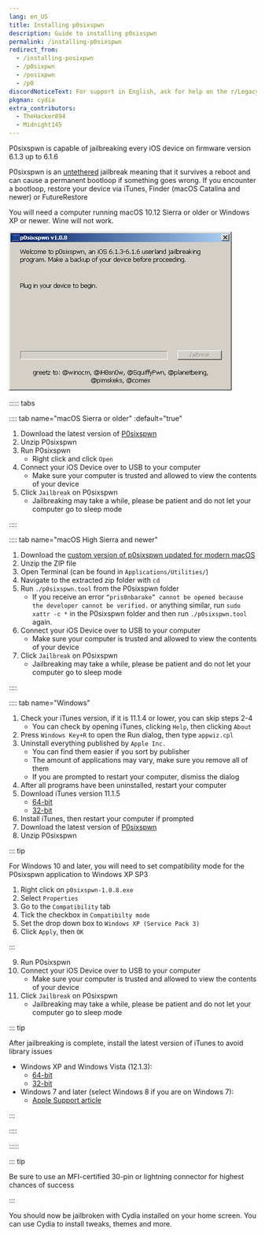 ```yaml
---
lang: en_US
title: Installing p0sixspwn
description: Guide to installing p0sixspwn
permalink: /installing-p0sixspwn
redirect_from:
  - /installing-posixpwn
  - /p0sixpwn
  - /posixpwn
  - /p0
discordNoticeText: For support in English, ask for help on the r/LegacyJailbreak [Discord Server](http://discord.legacyjailbreak.com/).
pkgman: cydia
extra_contributors:
  - TheHacker894
  - Midnight145
---
```


P0sixspwn is capable of jailbreaking every iOS device on firmware version 6.1.3 up to 6.1.6

P0sixspwn is an [untethered](/types-of-jailbreak/#untethered-jailbreaks) jailbreak meaning that it survives a reboot and can cause a permanent bootloop if something goes wrong. If you encounter a bootloop, restore your device via iTunes, Finder (macOS Catalina and newer) or FutureRestore

You will need a computer running macOS 10.12 Sierra or older or Windows XP or newer. Wine will not work.

![A screenshot of P0sixspwn (Windows)](/assets/images/p0sixspwn-win.png)

::::: tabs

:::: tab name="macOS Sierra or older" :default="true"

1. Download the latest version of [P0sixspwn](https://ih8sn0w.com/p0sixspwn.html)
1. Unzip P0sixspwn
1. Run P0sixspwn
    - Right click and click `Open`
1. Connect your iOS Device over to USB to your computer
    - Make sure your computer is trusted and allowed to view the contents of your device
1. Click `Jailbreak` on P0sixspwn
    - Jailbreaking may take a while, please be patient and do not let your computer go to sleep mode

::::

:::: tab name="macOS High Sierra and newer"

1. Download the [custom version of p0sixspwn updated for modern macOS](https://archive.org/download/p0sixspwn-modernmacOS/p0sixspwn%206.1.6%20test.zip)
1. Unzip the ZIP file
1. Open Terminal (can be found in `Applications/Utilities/`)
1. Navigate to the extracted zip folder with `cd`
1. Run `./p0sixspwn.tool` from the P0sixspwn folder
    - If you receive an error `“pris0nbarake” cannot be opened because the developer cannot be verified.` or anything similar, run `sudo xattr -c *` in the P0sixspwn folder and then run `./p0sixspwn.tool` again.
1. Connect your iOS Device over to USB to your computer
    - Make sure your computer is trusted and allowed to view the contents of your device
1. Click `Jailbreak` on P0sixspwn
    - Jailbreaking may take a while, please be patient and do not let your computer go to sleep mode

::::

:::: tab name="Windows"

1. Check your iTunes version, if it is 11.1.4 or lower, you can skip steps 2-4
    - You can check by opening iTunes, clicking `Help`, then clicking `About`
1. Press `Windows Key+R` to open the Run dialog, then type `appwiz.cpl`
1. Uninstall everything published by `Apple Inc.`
    - You can find them easier if you sort by publisher
    - The amount of applications may vary, make sure you remove all of them
    - If you are prompted to restart your computer, dismiss the dialog
1. After all programs have been uninstalled, restart your computer
1. Download iTunes version 11.1.5
    - [64-bit](https://secure-appldnld.apple.com/iTunes11/031-3482.20140225.kdX8s/iTunes64Setup.exe)
    - [32-bit](https://secure-appldnld.apple.com/iTunes11/031-3481.20140225.SdYYY/iTunesSetup.exe)
1. Install iTunes, then restart your computer if prompted
1. Download the latest version of [P0sixspwn](https://ih8sn0w.com/p0sixspwn.html)
1. Unzip P0sixspwn

::: tip

For Windows 10 and later, you will need to set compatibility mode for the P0sixspwn application to Windows XP SP3
1. Right click on `p0sixspwn-1.0.8.exe`
1. Select `Properties`
1. Go to the `Compatibility` tab
1. Tick the checkbox in `Compatibilty mode`
1. Set the drop down box to `Windows XP (Service Pack 3)`
1. Click `Apply`, then `OK`

:::

9. Run P0sixspwn
10. Connect your iOS Device over to USB to your computer
      - Make sure your computer is trusted and allowed to view the contents of your device
11. Click `Jailbreak` on P0sixspwn
      - Jailbreaking may take a while, please be patient and do not let your computer go to sleep mode

::: tip

After jailbreaking is complete, install the latest version of iTunes to avoid library issues
 - Windows XP and Windows Vista (12.1.3):
    - [64-bit](https://secure-appldnld.apple.com/itunes12/031-34005-20150916-98D38F1E-5C11-11E5-A6AD-C05A6DA99CB1/iTunes6464Setup.exe)
    - [32-bit](https://secure-appldnld.apple.com/itunes12/031-34002-20150916-98D32A92-5C11-11E5-80AC-C25A6DA99CB1/iTunesSetup.exe)
 - Windows 7 and later (select Windows 8 if you are on Windows 7):
    - [Apple Support article](https://support.apple.com/en-us/HT210384)

:::

::::

:::::

::: tip

Be sure to use an MFI-certified 30-pin or lightning connector for highest chances of success

:::

You should now be jailbroken with Cydia installed on your home screen. You can use Cydia to install <router-link to="/faq/#what-are-tweaks">tweaks</router-link>, themes and more.
